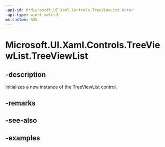 ```yaml
---
-api-id: M:Microsoft.UI.Xaml.Controls.TreeViewList.#ctor
-api-type: winrt method
ms.custom: RS5
---
```

<!-- Method syntax.
public TreeViewList.TreeViewList()
-->

# Microsoft.UI.Xaml.Controls.TreeViewList.TreeViewList


## -description

Initializes a new instance of the TreeViewList control.


## -remarks


## -see-also


## -examples


